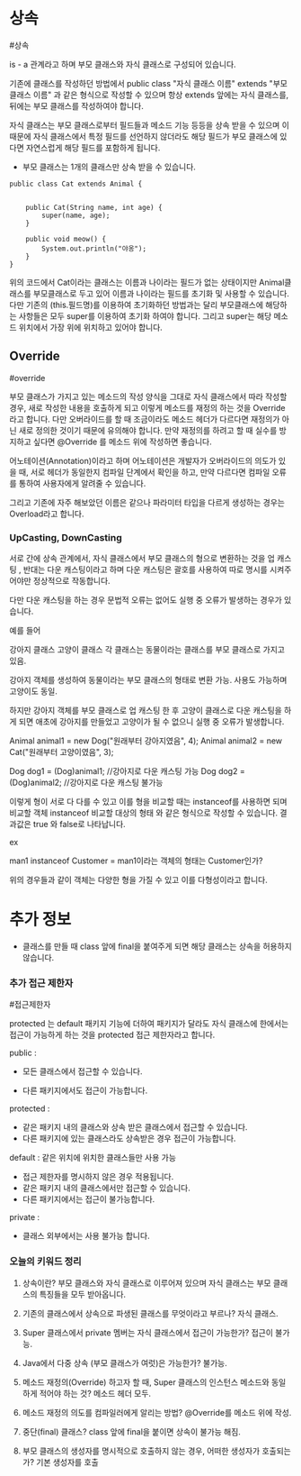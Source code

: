


# 상속
#상속

is - a 관계라고 하며 부모 클래스와 자식 클래스로 구성되어 있습니다.


기존에 클래스를 작성하던 방법에서
public class "자식 클래스 이름" extends "부모 클래스 이름" 과 같은 형식으로 작성할 수 있으며
항상 extends 앞에는 자식 클래스를, 뒤에는 부모 클래스를 작성하여야 합니다.

자식 클래스는 부모 클래스로부터 필드들과 메소드 기능 등등을 상속 받을 수 있으며 이 때문에 자식 클래스에서 특정 필드를 선언하지 않더라도 해당 필드가 부모 클래스에 있다면 자연스럽게 해당 필드를 포함하게 됩니다.

* 부모 클래스는 1개의 클래스만 상속 받을 수 있습니다.


```
public class Cat extends Animal {

	
	public Cat(String name, int age) {
		super(name, age);
	}

	public void meow() {
		System.out.println("야옹");
	}
}
```

위의 코드에서 Cat이라는 클래스는 이름과 나이라는 필드가 없는 상태이지만 Animal클래스를 부모클래스로 두고 있어 이름과 나이라는 필드를 초기화 및 사용할 수 있습니다.
다만 기존의 (this.필드명)를 이용하여 초기화하던 방법과는 달리 부모클래스에 해당하는 사항들은 모두 super를 이용하여 초기화 하여야 합니다.
그리고 super는 해당 메소드 위치에서 가장 위에 위치하고 있어야 합니다.





## Override
#override


부모 클래스가 가지고 있는 메소드의 작성 양식을 그대로 자식 클래스에서 따라 작성할 경우, 새로 작성한 내용을 호출하게 되고 이렇게 메소드를 재정의 하는 것을 Override라고 합니다.
다만 오버라이드를 할 때 조금이라도 메소드 헤더가 다르다면 재정의가 아닌 새로 정의한 것이기 때문에 유의해야 합니다.
만약 재정의를 하려고 할 때 실수를 방지하고 싶다면 @Override 를 메소드 위에 작성하면 좋습니다.

어노테이션(Annotation)이라고 하며 어노테이션은 개발자가 오버라이드의 의도가 있을 때, 서로 헤더가 동일한지 컴파일 단계에서 확인을 하고, 만약 다르다면 컴파일 오류를 통하여 사용자에게 알려줄 수 있습니다.

그리고 기존에 자주 해보았던 이름은 같으나 파라미터 타입을 다르게 생성하는 경우는 Overload라고 합니다.




### UpCasting, DownCasting

서로 간에 상속 관계에서, 자식 클래스에서 부모 클래스의 형으로 변환하는 것을 업 캐스팅 , 반대는 다운 캐스팅이라고 하며
다운 캐스팅은 괄호를 사용하여 따로 명시를 시켜주어야만 정상적으로 작동합니다.

다만 다운 캐스팅을 하는 경우 문법적 오류는 없어도 실행 중 오류가 발생하는 경우가 있습니다.


예를 들어

강아지 클래스
고양이 클래스
각 클래스는 동물이라는 클래스를 부모 클래스로 가지고 있음.

강아지 객체를 생성하여 동물이라는 부모 클래스의 형태로 변환 가능.
사용도 가능하며 고양이도 동일.

하지만 강아지 객체를 부모 클래스로 업 캐스팅 한 후 고양이 클래스로 다운 캐스팅을 하게 되면 애초에 강아지를 만들었고 고양이가 될 수 없으니 실행 중 오류가 발생합니다.


Animal animal1 = new Dog("원래부터 강아지였음", 4);
Animal animal2 = new Cat("원래부터 고양이였음", 3);
		
Dog dog1 = (Dog)animal1;  //강아지로 다운 캐스팅 가능
Dog dog2 = (Dog)animal2;  //강아지로 다운 캐스팅 불가능




이렇게 형이 서로 다 다를 수 있고 이를 형을 비교할 때는  instanceof를 사용하면 되며 비교할 객체 instanceof 비교할 대상의 형태  와 같은 형식으로 작성할 수 있습니다.
결과값은 true 와 false로 나타납니다.

ex

man1 instanceof Customer
= man1이라는 객체의 형태는 Customer인가?



위의 경우들과 같이 객체는 다양한 형을 가질 수 있고 이를 다형성이라고 합니다.


# 추가 정보
* 클래스를 만들 때 class 앞에 final을 붙여주게 되면 해당 클래스는 상속을 허용하지 않습니다.

### 추가 접근 제한자
#접근제한자

protected 는 default 패키지 기능에 더하여 패키지가 달라도 자식 클래스에 한에서는 접근이 가능하게 하는 것을 protected 접근 제한자라고 합니다.

public :
*  모든 클래스에서 접근할 수 있습니다.
-  다른 패키지에서도 접근이 가능합니다.

protected : 
-  같은 패키지 내의 클래스와 상속 받은 클래스에서 접근할 수 있습니다.
-  다른 패키지에 있는 클래스라도 상속받은 경우 접근이 가능합니다.

default : 같은 위치에 위치한 클래스들만 사용 가능
-  접근 제한자를 명시하지 않은 경우 적용됩니다.
-  같은 패키지 내의 클래스에서만 접근할 수 있습니다.
-  다른 패키지에서는 접근이 불가능합니다.

private : 
* 클래스 외부에서는 사용 불가능 합니다.











### 오늘의 키워드 정리


1. 상속이란?
   부모 클래스와 자식 클래스로 이루어져 있으며 자식 클래스는 부모 클래스의 특징들을 모두 받아옵니다.
   
 2. 기존의 클래스에서 상속으로 파생된 클래스를 무엇이라고 부르나?
	 자식 클래스.
 
 3. Super 클래스에서 private 멤버는 자식 클래스에서 접근이 가능한가?
	 접근이 불가능.
	 
 4. Java에서 다중 상속 (부모 클래스가 여럿)은 가능한가?
	 불가능.
	 
 5. 메소드 재정의(Override) 하고자 할 때, Super 클래스의 인스턴스 메소드와 동일하게 적어야 하는 것?
	 메소드 헤더 모두.
	 
 6. 메소드 재정의 의도를 컴파일러에게 알리는 방법?
	@Override를 메소드 위에 작성.
	
 7. 중단(final) 클래스?
	 class 앞에 final을 붙이면 상속이 불가능 해짐.
	 
 8. 부모 클래스의 생성자를 명시적으로 호출하지 않는 경우, 어떠한 생성자가 호출되는가?
	기본 생성자를 호출